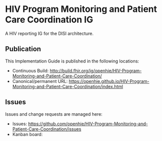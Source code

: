 # HIV Program Monitoring and Patient Care Coordination IG

A HIV reporting IG for the DISI architecture.

## Publication 

This Implementation Guide is published in the following locations:

* Continuous Build: <http://build.fhir.org/ig/openhie/HIV-Program-Monitoring-and-Patient-Care-Coordination/>
* Canonical/permanent URL: <https://openhie.github.io/HIV-Program-Monitoring-and-Patient-Care-Coordination/index.html>

## Issues

Issues and change requests are managed here:  

* Issues:  <https://github.com/openhie/HIV-Program-Monitoring-and-Patient-Care-Coordination/issues>  
* Kanban board: 